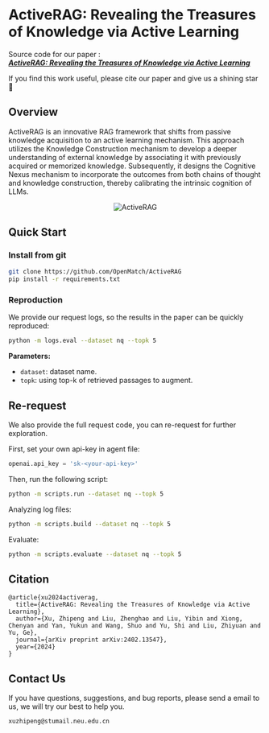 # ActiveRAG: Revealing the Treasures of Knowledge via Active Learning

Source code for our paper :  
***[ActiveRAG: Revealing the Treasures of Knowledge via Active Learning](https://arxiv.org/abs/2402.13547)***

If you find this work useful, please cite our paper  and give us a shining star 🌟

## Overview

ActiveRAG is an innovative RAG framework that shifts from passive knowledge acquisition to an active learning mechanism. This approach utilizes the Knowledge Construction mechanism to develop a deeper understanding of external knowledge by associating it with previously acquired or memorized knowledge. Subsequently, it designs the Cognitive Nexus mechanism to incorporate the outcomes from both chains of thought and knowledge construction, thereby calibrating the intrinsic cognition of LLMs.

<p align="center">
  <img align="middle" src="fig/fig1.gif" style="max-width: 50%; height: auto;" alt="ActiveRAG"/>
</p>


## Quick Start

### Install from git

```bash
git clone https://github.com/OpenMatch/ActiveRAG
pip install -r requirements.txt
```

### Reproduction

We provide our request logs, so the results in the paper can be quickly reproduced:

```bash
python -m logs.eval --dataset nq --topk 5
```

**Parameters:**

- `dataset`: dataset name.
- `topk`: using top-k of retrieved passages to augment.

##  Re-request

We also provide the full request code, you can re-request for further exploration.

First, set your own api-key in agent file:

```python
openai.api_key = 'sk-<your-api-key>'
```

Then, run the following script:

```bash
python -m scripts.run --dataset nq --topk 5
```

Analyzing log files:

```bash
python -m scripts.build --dataset nq --topk 5
```

Evaluate:

```bash
python -m scripts.evaluate --dataset nq --topk 5
```

## Citation
```
@article{xu2024activerag,
  title={ActiveRAG: Revealing the Treasures of Knowledge via Active Learning},
  author={Xu, Zhipeng and Liu, Zhenghao and Liu, Yibin and Xiong, Chenyan and Yan, Yukun and Wang, Shuo and Yu, Shi and Liu, Zhiyuan and Yu, Ge},
  journal={arXiv preprint arXiv:2402.13547},
  year={2024}
}
```

## Contact Us

If you have questions, suggestions, and bug reports, please send a email to us, we will try our best to help you. 

```bash
xuzhipeng@stumail.neu.edu.cn  
```

